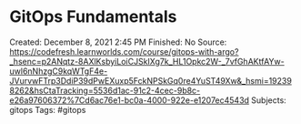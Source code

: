# GitOps Fundamentals

Created: December 8, 2021 2:45 PM
Finished: No
Source: https://codefresh.learnworlds.com/course/gitops-with-argo?_hsenc=p2ANqtz-8AXlKsbyiLoiCJSkIXg7k_HL1Opkc2W-_7vfGhAKtfAYw-uwl6nNhzgC9kqWTgF4e-JVurvwFTrp3DdiP39dPwEXuxp5FckNPSkGq0re4YuST49Xw&_hsmi=192398262&hsCtaTracking=5536d1ac-91c2-4cec-9b8c-e26a97606372%7Cd6ac76e1-bc0a-4000-922e-e1207ec4543d
Subjects: gitops
Tags: #gitops